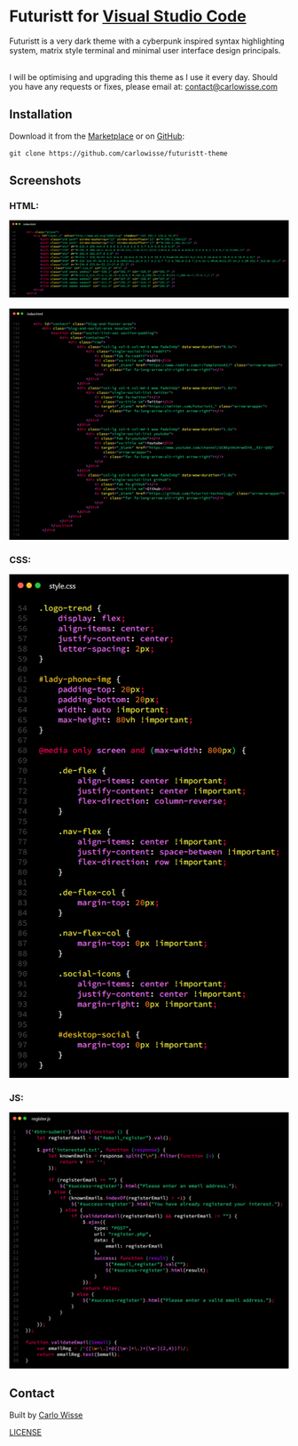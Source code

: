 # Futuristt for [Visual Studio Code](http://code.visualstudio.com)
Futuristt is a very dark theme with a cyberpunk inspired syntax highlighting system, matrix style terminal and minimal user interface design principals.</br></br>

I will be optimising and upgrading this theme as I use it every day. Should you have any requests or fixes, please email at: contact@carlowisse.com</br>

## Installation
Download it from the [Marketplace](https://marketplace.visualstudio.com/items?itemName=carlowisse.futuristt) or on [GitHub](https://github.com/carlowisse/futuristt-theme):

```
git clone https://github.com/carlowisse/futuristt-theme
```

## Screenshots

### HTML:
![ScreenShot](./images/html.png)
<br><br>
![ScreenShot](./images/html2.png)

### CSS:
![ScreenShot](./images/css.png)

### JS:
![ScreenShot](./images/js.png)

## Contact
Built by [Carlo Wisse](https://carlowisse.com)

[LICENSE](https://github.com/carlowisse/Futuristt/blob/master/LICENSE.txt)